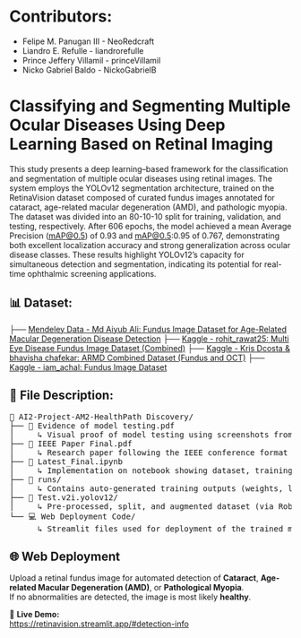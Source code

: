 # Contributors:
* Felipe M. Panugan III - NeoRedcraft
* Liandro E. Refulle - liandrorefulle
* Prince Jeffery Villamil - princeVillamil
* Nicko Gabriel Baldo - NickoGabrielB
# Classifying and Segmenting Multiple Ocular Diseases Using Deep Learning Based on Retinal Imaging
This study presents a deep learning–based framework for the classification and segmentation of multiple ocular diseases using retinal images. 
The system employs the YOLOv12 segmentation architecture, trained on the RetinaVision dataset composed of curated fundus images annotated for cataract, 
age-related macular degeneration (AMD), and pathologic myopia. The dataset was divided into an 80-10-10 split for training, validation, and testing, respectively. 
After 606 epochs, the model achieved a mean Average Precision (mAP@0.5) of 0.93 and mAP@0.5:0.95 of 0.767, demonstrating both excellent localization accuracy and strong generalization across ocular disease classes. 
These results highlight YOLOv12’s capacity for simultaneous detection and segmentation, indicating its potential for real-time ophthalmic screening applications.
## 📊 Dataset:
├──  [Mendeley Data - Md Aiyub Ali: Fundus Image Dataset for Age-Related Macular Degeneration Disease Detection](https://data.mendeley.com/datasets/yj35kjgrv3/1)
├──  [Kaggle - rohit_rawat25: Multi Eye Disease Fundus Image Dataset (Combined)](https://www.kaggle.com/datasets/rohitrawat25/combined-fundus-images/data)
├──  [Kaggle - Kris Dcosta & bhavisha chafekar: ARMD Combined Dataset (Fundus and OCT)](https://www.kaggle.com/datasets/saketlad/armd-combined-dataset-fundus-and-oct/data)
├──  [Kaggle - iam_achal: Fundus Image Dataset](https://www.kaggle.com/datasets/iamachal/fundus-image-dataset)
## 📄 File Description:
<pre>
📂 AI2-Project-AM2-HealthPath Discovery/
├── 📄 Evidence of model testing.pdf
│     ↳ Visual proof of model testing using screenshots from the notebook and website  
├── 📄 IEEE Paper Final.pdf
│     ↳ Research paper following the IEEE conference format
├── 📓 Latest_Final.ipynb
│     ↳ Implementation on notebook showing dataset, training, validation, and testing (Google Colab Pro)
├── 📁 runs/
│     ↳ Contains auto-generated training outputs (weights, logs, metrics, results)
├── 📁 Test.v2i.yolov12/
│     ↳ Pre-processed, split, and augmented dataset (via Roboflow)
└── 💻 Web Deployment Code/
      ↳ Streamlit files used for deployment of the trained model
</pre>
## 🌐 Web Deployment

Upload a retinal fundus image for automated detection of **Cataract**, **Age-related Macular Degeneration (AMD)**, or **Pathological Myopia**.  
If no abnormalities are detected, the image is most likely **healthy**.

🔗 **Live Demo:**  
https://retinavision.streamlit.app/#detection-info

